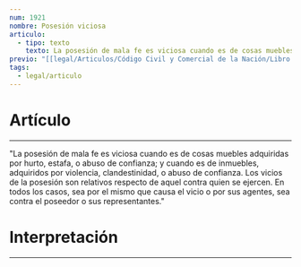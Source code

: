 ```yaml
---
num: 1921
nombre: Posesión viciosa
articulo:
  - tipo: texto
    texto: La posesión de mala fe es viciosa cuando es de cosas muebles adquiridas por hurto, estafa, o abuso de confianza; y cuando es de inmuebles, adquiridos por violencia, clandestinidad, o abuso de confianza. Los vicios de la posesión son relativos respecto de aquel contra quien se ejercen. En todos los casos, sea por el mismo que causa el vicio o por sus agentes, sea contra el poseedor o sus representantes.
previo: "[[legal/Articulos/Código Civil y Comercial de la Nación/Libro Cuarto/Título 2/Capítulo 1/Capítulo 1, Disposiciones generales|Capítulo 1, Disposiciones generales]]"
tags:
  - legal/articulo
---
```

# Artículo
---
"La posesión de mala fe es viciosa cuando es de cosas muebles adquiridas por hurto, estafa, o abuso de confianza; y cuando es de inmuebles, adquiridos por violencia, clandestinidad, o abuso de confianza. Los vicios de la posesión son relativos respecto de aquel contra quien se ejercen. En todos los casos, sea por el mismo que causa el vicio o por sus agentes, sea contra el poseedor o sus representantes."

# Interpretación
---
